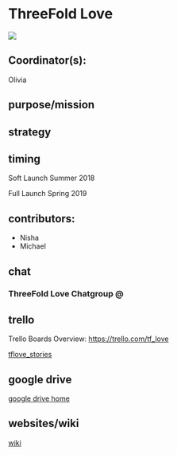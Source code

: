 
# ThreeFold Love

![](https://images.unsplash.com/photo-1516646085441-e1719f13aa3e?ixlib=rb-0.3.5&ixid=eyJhcHBfaWQiOjEyMDd9&s=93341582c6b79df39b45b93000761ec4&auto=format&fit=crop&w=666&q=80)

## Coordinator(s): 

Olivia

## purpose/mission


## strategy

## timing

Soft Launch Summer 2018

Full Launch Spring 2019

## contributors: 

- Nisha 
- Michael 


## chat
### ThreeFold Love Chatgroup @ 


## trello
Trello Boards Overview: https://trello.com/tf_love

[tflove_stories](https://trello.com/b/yEz1Eobm/tflovestories)


## google drive
[google drive home](https://drive.google.com/drive/u/4/folders/1be12Wk_T7FHlQV2mCBQBe9e0W8nE-j3Y)


## websites/wiki
[wiki](https://github.com/threefoldfoundation/info_love)
